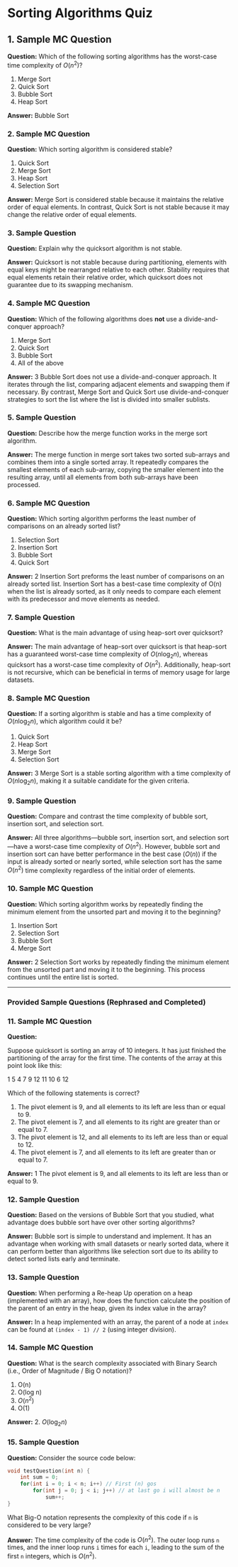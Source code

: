 
# Sorting Algorithms Quiz

## 1. Sample MC Question

**Question:**
Which of the following sorting algorithms has the worst-case time complexity of $O(n^2)$?

1. Merge Sort  
1. Quick Sort  
1. Bubble Sort  
1. Heap Sort

**Answer:** Bubble Sort

### 2. Sample MC Question

**Question:**
Which sorting algorithm is considered stable?

1. Quick Sort  
1. Merge Sort  
1. Heap Sort  
1. Selection Sort

**Answer:** Merge Sort is considered stable because it maintains the relative order of equal elements. In contrast, Quick Sort is not stable because it may change the relative order of equal elements.

### 3. Sample Question

**Question:**
Explain why the quicksort algorithm is not stable.

**Answer:**
Quicksort is not stable because during partitioning, elements with equal keys might be rearranged relative to each other. Stability requires that equal elements retain their relative order, which quicksort does not guarantee due to its swapping mechanism.

### 4. Sample MC Question

**Question:**
Which of the following algorithms does **not** use a divide-and-conquer approach?

1. Merge Sort  
1. Quick Sort  
1. Bubble Sort  
1. All of the above

**Answer:** 3 Bubble Sort does not use a divide-and-conquer approach. It iterates through the list, comparing adjacent elements and swapping them if necessary. By contrast, Merge Sort and Quick Sort use divide-and-conquer strategies to sort the list where the list is divided into smaller sublists.

### 5. Sample Question

**Question:**
Describe how the merge function works in the merge sort algorithm.

**Answer:**
The merge function in merge sort takes two sorted sub-arrays and combines them into a single sorted array. It repeatedly compares the smallest elements of each sub-array, copying the smaller element into the resulting array, until all elements from both sub-arrays have been processed.

### 6. Sample MC Question

**Question:**
Which sorting algorithm performs the least number of comparisons on an already sorted list?

1. Selection Sort  
1. Insertion Sort  
1. Bubble Sort  
1. Quick Sort

**Answer:** 2 Insertion Sort preforms the least number of comparisons on an already sorted list. Insertion Sort has a best-case time complexity of O(n) when the list is already sorted, as it only needs to compare each element with its predecessor and move elements as needed.

### 7. Sample Question

**Question:**
What is the main advantage of using heap-sort over quicksort?

**Answer:**
The main advantage of heap-sort over quicksort is that heap-sort has a guaranteed worst-case time complexity of $O(n \log_2 n)$, whereas quicksort has a worst-case time complexity of $O(n^2)$. Additionally, heap-sort is not recursive, which can be beneficial in terms of memory usage for large datasets.

### 8. Sample MC Question

**Question:**
If a sorting algorithm is stable and has a time complexity of $O(n \log_2 n)$, which algorithm could it be?

1. Quick Sort  
1. Heap Sort  
1. Merge Sort  
1. Selection Sort

**Answer:** 3 Merge Sort is a stable sorting algorithm with a time complexity of $O(n \log_2 n)$, making it a suitable candidate for the given criteria.

### 9. Sample Question

**Question:**
Compare and contrast the time complexity of bubble sort, insertion sort, and selection sort.

**Answer:**
All three algorithms—bubble sort, insertion sort, and selection sort—have a worst-case time complexity of $O(n^2)$. However, bubble sort and insertion sort can have better performance in the best case $(O(n))$ if the input is already sorted or nearly sorted, while selection sort has the same $O(n^2)$ time complexity regardless of the initial order of elements.

### 10. Sample MC Question

**Question:**
Which sorting algorithm works by repeatedly finding the minimum element from the unsorted part and moving it to the beginning?

1. Insertion Sort  
1. Selection Sort  
1. Bubble Sort  
1. Merge Sort

**Answer:** 2 Selection Sort works by repeatedly finding the minimum element from the unsorted part and moving it to the beginning. This process continues until the entire list is sorted.

---

### Provided Sample Questions (Rephrased and Completed)

### 11. Sample MC Question

**Question:**

Suppose quicksort is sorting an array of 10 integers. It has just finished the partitioning of the array for the first time. The contents of the array at this point look like this:

1  5  4  7  9  12  11  10  6  12

Which of the following statements is correct?

1. The pivot element is 9, and all elements to its left are less than or equal to 9.  
1. The pivot element is 7, and all elements to its right are greater than or equal to 7.  
1. The pivot element is 12, and all elements to its left are less than or equal to 12.  
1. The pivot element is 7, and all elements to its left are greater than or equal to 7.

**Answer:** 1 The pivot element is 9, and all elements to its left are less than or equal to 9.

### 12. Sample Question

**Question:**
Based on the versions of Bubble Sort that you studied, what advantage does bubble sort have over other sorting algorithms?

**Answer:**
Bubble sort is simple to understand and implement. It has an advantage when working with small datasets or nearly sorted data, where it can perform better than algorithms like selection sort due to its ability to detect sorted lists early and terminate.

### 13. Sample Question

**Question:**
When performing a Re-heap Up operation on a heap (implemented with an array), how does the function calculate the position of the parent of an entry in the heap, given its index value in the array?

**Answer:**
In a heap implemented with an array, the parent of a node at `index` can be found at  `(index - 1) // 2` (using integer division).

### 14. Sample MC Question

**Question:**
What is the search complexity associated with Binary Search (i.e., Order of Magnitude / Big O notation)?

1. O(n)  
1. O(log n)  
1. $O(n^2)$  
1. O(1)  

**Answer:** 2. $O(\log_2 n)$

### 15. Sample Question

**Question:**
Consider the source code below:

```cpp
void testQuestion(int n) {
    int sum = 0;
    for(int i = 0; i < n; i++) // First (n) gos
        for(int j = 0; j < i; j++) // at last go i will almost be n
            sum++;
}
```

What Big-O notation represents the complexity of this code if `n` is considered to be very large?

**Answer:**
The time complexity of the code is $O(n^2)$. The outer loop runs `n` times, and the inner loop runs `i` times for each `i`, leading to the sum of the first `n` integers, which is $O(n^2)$.
